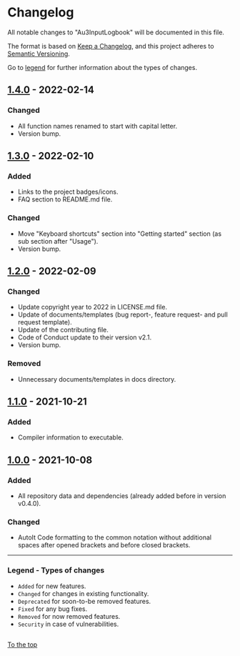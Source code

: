 #####

# Changelog

All notable changes to "Au3InputLogbook" will be documented in this file.

The format is based on [Keep a Changelog](https://keepachangelog.com/en/1.0.0/),
and this project adheres to [Semantic Versioning](https://semver.org/spec/v2.0.0.html).

Go to [legend](#legend---types-of-changes) for further information about the types of changes.

## [1.4.0] - 2022-02-14

### Changed

- All function names renamed to start with capital letter.
- Version bump.

## [1.3.0] - 2022-02-10

### Added

- Links to the project badges/icons.
- FAQ section to README.md file.

### Changed

- Move "Keyboard shortcuts" section into "Getting started" section (as sub section after "Usage").
- Version bump.

## [1.2.0] - 2022-02-09

### Changed

- Update copyright year to 2022 in LICENSE.md file.
- Update of documents/templates (bug report-, feature request- and pull request template).
- Update of the contributing file.
- Code of Conduct update to their version v2.1.
- Version bump.

### Removed

- Unnecessary documents/templates in docs directory.

## [1.1.0] - 2021-10-21

### Added

- Compiler information to executable.

## [1.0.0] - 2021-10-08

### Added

- All repository data and dependencies (already added before in version v0.4.0).

### Changed

- AutoIt Code formatting to the common notation without additional spaces after opened brackets and before closed brackets.

[1.4.0]: https://github.com/Sven-Seyfert/Au3InputLogbook/compare/v1.3.0...v1.4.0
[1.3.0]: https://github.com/Sven-Seyfert/Au3InputLogbook/compare/v1.2.0...v1.3.0
[1.2.0]: https://github.com/Sven-Seyfert/Au3InputLogbook/compare/v1.1.0...v1.2.0
[1.1.0]: https://github.com/Sven-Seyfert/Au3InputLogbook/compare/v1.0.0...v1.1.0
[1.0.0]: https://github.com/Sven-Seyfert/Au3InputLogbook/releases/tag/v1.0.0

---

### Legend - Types of changes

- `Added` for new features.
- `Changed` for changes in existing functionality.
- `Deprecated` for soon-to-be removed features.
- `Fixed` for any bug fixes.
- `Removed` for now removed features.
- `Security` in case of vulnerabilities.

##

[To the top](#)
